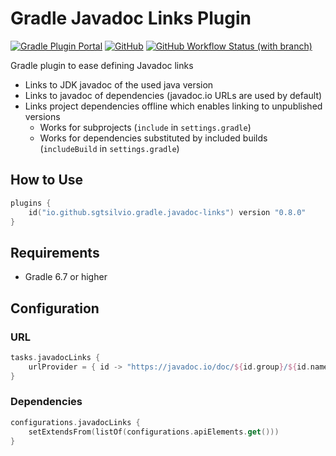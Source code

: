 # Gradle Javadoc Links Plugin

[![Gradle Plugin Portal](https://img.shields.io/gradle-plugin-portal/v/io.github.sgtsilvio.gradle.javadoc-links?color=brightgreen&style=for-the-badge)](https://plugins.gradle.org/plugin/io.github.sgtsilvio.gradle.javadoc-links)
[![GitHub](https://img.shields.io/github/license/sgtsilvio/gradle-javadoc-links?color=brightgreen&style=for-the-badge)](LICENSE)
[![GitHub Workflow Status (with branch)](https://img.shields.io/github/actions/workflow/status/sgtsilvio/gradle-javadoc-links/check.yml?branch=main&style=for-the-badge)](https://github.com/SgtSilvio/gradle-javadoc-links/actions/workflows/check.yml?query=branch%3Amain)

Gradle plugin to ease defining Javadoc links
- Links to JDK javadoc of the used java version
- Links to javadoc of dependencies (javadoc.io URLs are used by default)
- Links project dependencies offline which enables linking to unpublished versions
  - Works for subprojects (`include` in `settings.gradle`)
  - Works for dependencies substituted by included builds (`includeBuild` in `settings.gradle`)

## How to Use

```kotlin
plugins {
    id("io.github.sgtsilvio.gradle.javadoc-links") version "0.8.0"
}
```

## Requirements

- Gradle 6.7 or higher

## Configuration

### URL

```kotlin
tasks.javadocLinks {
    urlProvider = { id -> "https://javadoc.io/doc/${id.group}/${id.name}/${id.version}/" }
}
```

### Dependencies

```kotlin
configurations.javadocLinks {
    setExtendsFrom(listOf(configurations.apiElements.get()))
}
```
